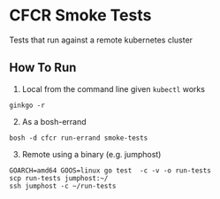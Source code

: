 # CFCR Smoke Tests

Tests that run against a remote kubernetes cluster

## How To Run

1. Local from the command line given `kubectl` works

```
ginkgo -r
```

2. As a bosh-errand

```
bosh -d cfcr run-errand smoke-tests
```

3. Remote using a binary (e.g. jumphost)

```
GOARCH=amd64 GOOS=linux go test  -c -v -o run-tests
scp run-tests jumphost:~/
ssh jumphost -c ~/run-tests
```

